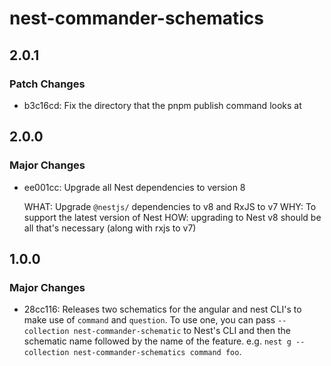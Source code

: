 # nest-commander-schematics

## 2.0.1

### Patch Changes

- b3c16cd: Fix the directory that the pnpm publish command looks at

## 2.0.0

### Major Changes

- ee001cc: Upgrade all Nest dependencies to version 8

  WHAT: Upgrade `@nestjs/` dependencies to v8 and RxJS to v7 WHY: To support the latest version of Nest HOW: upgrading to Nest v8 should be all that's necessary (along with rxjs to v7)

## 1.0.0

### Major Changes

- 28cc116: Releases two schematics for the angular and nest CLI's to make use of `command` and `question`. To use one, you can pass `--collection nest-commander-schematic` to Nest's CLI and then the schematic name followed by the name of the feature. e.g. `nest g --collection nest-commander-schematics command foo`.
